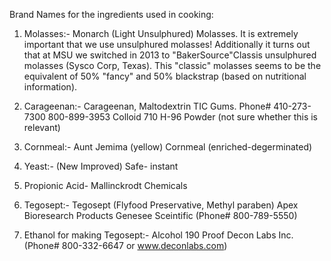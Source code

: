 Brand Names for the ingredients used in cooking:

1) Molasses:- Monarch (Light Unsulphured) Molasses. It is extremely important that we use unsulphured molasses! Additionally it turns out that at MSU we switched in 2013 to "BakerSource"Classis unsulphured molasses (Sysco Corp, Texas). This "classic" molasses seems to be the equivalent of 50% "fancy" and 50% blackstrap (based on nutritional information).

2) Carageenan:- Carageenan, Maltodextrin TIC Gums.
 Phone# 410-273-7300  800-899-3953
 Colloid 710 H-96 Powder (not sure whether this is relevant)

3) Cornmeal:- Aunt Jemima (yellow) Cornmeal (enriched-degerminated)

4) Yeast:- (New Improved) Safe- instant

5) Propionic Acid- Mallinckrodt Chemicals

6) Tegosept:- Tegosept (Flyfood Preservative, Methyl paraben)
Apex Bioresearch Products
Genesee Sceintific (Phone# 800-789-5550)

7) Ethanol for making Tegosept:- Alcohol 190 Proof
Decon Labs Inc. (Phone# 800-332-6647 or www.deconlabs.com)

 				

